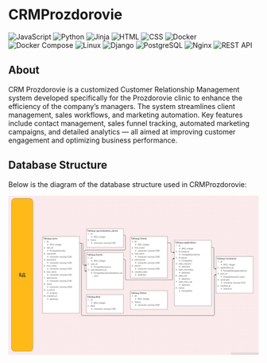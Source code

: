 # CRMProzdorovie

![JavaScript](https://img.shields.io/badge/Code-JavaScript-informational?style=flat&logo=javascript&color=F7DF1E)
![Python](https://img.shields.io/badge/Code-Python-informational?style=flat&logo=python&color=3776AB)
![Jinja](https://img.shields.io/badge/Template-Jinja-informational?style=flat&logo=jinja&logoColor=black&color=white)
![HTML](https://img.shields.io/badge/Code-HTML5-informational?style=flat&logo=html5&color=E34F26)
![CSS](https://img.shields.io/badge/Style-CSS3-informational?style=flat&logo=css3&color=1572B6)
![Docker](https://img.shields.io/badge/Container-Docker-informational?style=flat&logo=docker&color=2496ED)
![Docker Compose](https://img.shields.io/badge/Docker%20Compose-2496ED?style=flat&logo=docker&logoColor=white)
![Linux](https://img.shields.io/badge/System-Linux-informational?style=flat&logo=linux&color=FCC624)
![Django](https://img.shields.io/badge/Framework-Django-informational?style=flat&logo=django&color=092E20)
![PostgreSQL](https://img.shields.io/badge/Database-PostgreSQL-informational?style=flat&logo=postgresql&color=316192)
![Nginx](https://img.shields.io/badge/-NGINX-009639?style=flat&logo=nginx&logoColor=white)
![REST API](https://img.shields.io/badge/API-REST-informational?style=flat&logo=rest-api&color=61DAFB)


## About

CRM Prozdorovie is a customized Customer Relationship Management system developed specifically for the Prozdorovie clinic to enhance the efficiency of the company’s managers. The system streamlines client management, sales workflows, and marketing automation. Key features include contact management, sales funnel tracking, automated marketing campaigns, and detailed analytics — all aimed at improving customer engagement and optimizing business performance.

## Database Structure

Below is the diagram of the database structure used in CRMProzdorovie:

<p align="center">
  <img src="docs/dbstract.png" alt="Database Structure" width="800">
</p>
